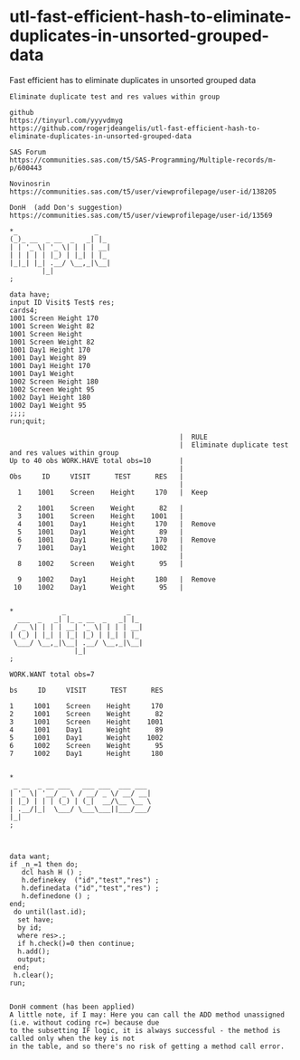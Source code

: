 # utl-fast-efficient-hash-to-eliminate-duplicates-in-unsorted-grouped-data
Fast efficient has to eliminate duplicates in unsorted grouped data

    Eliminate duplicate test and res values within group

    github
    https://tinyurl.com/yyyvdmyg
    https://github.com/rogerjdeangelis/utl-fast-efficient-hash-to-eliminate-duplicates-in-unsorted-grouped-data

    SAS Forum
    https://communities.sas.com/t5/SAS-Programming/Multiple-records/m-p/600443

    Novinosrin
    https://communities.sas.com/t5/user/viewprofilepage/user-id/138205

    DonH  (add Don's suggestion)
    https://communities.sas.com/t5/user/viewprofilepage/user-id/13569

    *_                   _
    (_)_ __  _ __  _   _| |_
    | | '_ \| '_ \| | | | __|
    | | | | | |_) | |_| | |_
    |_|_| |_| .__/ \__,_|\__|
            |_|
    ;

    data have;
    input ID Visit$ Test$ res;
    cards4;
    1001 Screen Height 170
    1001 Screen Weight 82
    1001 Screen Height
    1001 Screen Weight 82
    1001 Day1 Height 170
    1001 Day1 Weight 89
    1001 Day1 Height 170
    1001 Day1 Weight
    1002 Screen Height 180
    1002 Screen Weight 95
    1002 Day1 Height 180
    1002 Day1 Weight 95
    ;;;;
    run;quit;

                                              |  RULE
                                              |  Eliminate duplicate test and res values within group
    Up to 40 obs WORK.HAVE total obs=10       |
                                              |
    Obs     ID     VISIT      TEST      RES   |
                                              |
      1    1001    Screen    Height     170   |  Keep

      2    1001    Screen    Weight      82   |
      3    1001    Screen    Height    1001   |
      4    1001    Day1      Height     170   |  Remove
      5    1001    Day1      Weight      89   |
      6    1001    Day1      Height     170   |  Remove
      7    1001    Day1      Weight    1002   |
                                              |
      8    1002    Screen    Weight      95   |

      9    1002    Day1      Height     180   |  Remove
     10    1002    Day1      Weight      95   |


    *            _               _
      ___  _   _| |_ _ __  _   _| |_
     / _ \| | | | __| '_ \| | | | __|
    | (_) | |_| | |_| |_) | |_| | |_
     \___/ \__,_|\__| .__/ \__,_|\__|
                    |_|
    ;

    WORK.WANT total obs=7

    bs     ID     VISIT      TEST      RES

    1     1001    Screen    Height     170
    2     1001    Screen    Weight      82
    3     1001    Screen    Height    1001
    4     1001    Day1      Weight      89
    5     1001    Day1      Weight    1002
    6     1002    Screen    Weight      95
    7     1002    Day1      Height     180


    *
     _ __  _ __ ___   ___ ___  ___ ___
    | '_ \| '__/ _ \ / __/ _ \/ __/ __|
    | |_) | | | (_) | (_|  __/\__ \__ \
    | .__/|_|  \___/ \___\___||___/___/
    |_|
    ;



    data want;
    if _n_=1 then do;
       dcl hash H () ;
       h.definekey  ("id","test","res") ;
       h.definedata ("id","test","res") ;
       h.definedone () ;
    end;
     do until(last.id);
      set have;
      by id;
      where res>.;
      if h.check()=0 then continue;
      h.add();
      output;
     end;
     h.clear();
    run;


    DonH comment (has been applied)
    A little note, if I may: Here you can call the ADD method unassigned (i.e. without coding rc=) because due
    to the subsetting IF logic, it is always successful - the method is called only when the key is not
    in the table, and so there's no risk of getting a method call error.


